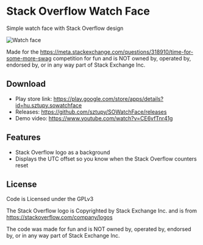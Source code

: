 # Stack Overflow Watch Face

Simple watch face with Stack Overflow design

![Watch face](https://i.stack.imgur.com/WWPoE.jpg)

Made for the https://meta.stackexchange.com/questions/318910/time-for-some-more-swag competition
for fun and is NOT owned by, operated by, endorsed by, or in any way part of Stack Exchange Inc.

## Download

- Play store link: https://play.google.com/store/apps/details?id=hu.sztupy.sowatchface
- Releases: https://github.com/sztupy/SOWatchFace/releases
- Demo video: https://www.youtube.com/watch?v=CE6vfTnr41g

## Features

- Stack Overflow logo as a background
- Displays the UTC offset so you know when the Stack Overflow counters reset

## License

Code is Licensed under the GPLv3

The Stack Overflow logo is Copyrighted by Stack Exchange Inc. and is from https://stackoverflow.com/company/logos

The code was made for fun and is NOT owned by, operated by, endorsed by, or in any way part of Stack Exchange Inc.
